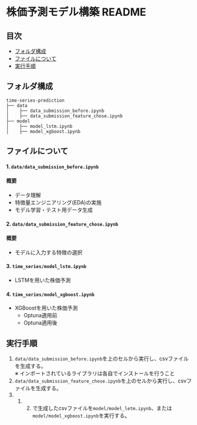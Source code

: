 # 株価予測モデル構築 README

## 目次
- [フォルダ構成](#フォルダ構成)
- [ファイルについて](各ファイルについて)
- [実行手順](#実行手順)

## フォルダ構成
```
time-series-prediction
├── data
│    ├── data_submission_before.ipynb
│    ├── data_submission_feature_chose.ipynb
├── model
│    ├── model_lstm.ipynb
│    ├── model_xgboost.ipynb
```

## ファイルについて
#### 1. `data/data_submission_before.ipynb`
#### 概要
- データ理解
- 特徴量エンジニアリング(EDA)の実施
- モデル学習・テスト用データ生成

#### 2. `data/data_submission_feature_chose.ipynb`
#### 概要 
- モデルに入力する特徴の選択

#### 3. `time_series/model_lstm.ipynb`
- LSTMを用いた株価予測

#### 4. `time_series/model_xgboost.ipynb`
- XGBoostを用いた株価予測
  - Optuna適用前
  - Optuna適用後

## 実行手順
1. `data/data_submission_before.ipynb`を上のセルから実行し、csvファイルを生成する。  
※ インポートされているライブラリは各自でインストールを行うこと  
2. `data/data_submission_feature_chose.ipynb`を上のセルから実行し、csvファイルを生成する。  
3. 1. 2. で生成したcsvファイルを`model/model_letm.ipynb`、または`model/model_xgboost.ipynb`を実行する。  
